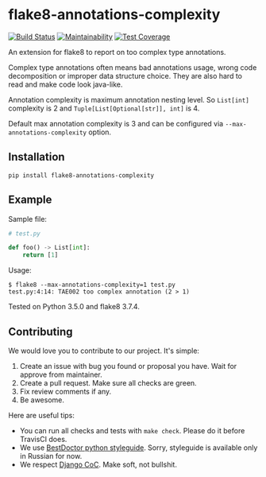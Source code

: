 # flake8-annotations-complexity


[![Build Status](https://travis-ci.org/best-doctor/flake8-annotations-complexity.svg?branch=master)](https://travis-ci.org/best-doctor/flake8-annotations-complexity)
[![Maintainability](https://api.codeclimate.com/v1/badges/c81ff76755380663b7d3/maintainability)](https://codeclimate.com/github/best-doctor/flake8-annotations-complexity/maintainability)
[![Test Coverage](https://api.codeclimate.com/v1/badges/c81ff76755380663b7d3/test_coverage)](https://codeclimate.com/github/best-doctor/flake8-annotations-complexity/test_coverage)


An extension for flake8 to report on too complex type annotations.

Complex type annotations often means bad annotations usage,
wrong code decomposition or improper data structure choice.
They are also hard to read and make code look java-like.

Annotation complexity is maximum annotation nesting level.
So `List[int]` complexity is 2 and `Tuple[List[Optional[str]], int]` is 4.

Default max annotation complexity is 3 and can be configured
via `--max-annotations-complexity` option.

## Installation

    pip install flake8-annotations-complexity


## Example

Sample file:

```python
# test.py

def foo() -> List[int]:
    return [1]
```

Usage:

```terminal
$ flake8 --max-annotations-complexity=1 test.py
test.py:4:14: TAE002 too complex annotation (2 > 1)
```

Tested on Python 3.5.0 and flake8 3.7.4.


## Contributing

We would love you to contribute to our project. It's simple:

1. Create an issue with bug you found or proposal you have. Wait for approve from maintainer.
2. Create a pull request. Make sure all checks are green.
3. Fix review comments if any.
4. Be awesome.

Here are useful tips:

- You can run all checks and tests with `make check`. Please do it before TravisCI does.
- We use [BestDoctor python styleguide](https://github.com/best-doctor/guides/blob/master/guides/python_styleguide.md). Sorry, styleguide is available only in Russian for now.
- We respect [Django CoC](https://www.djangoproject.com/conduct/). Make soft, not bullshit.
